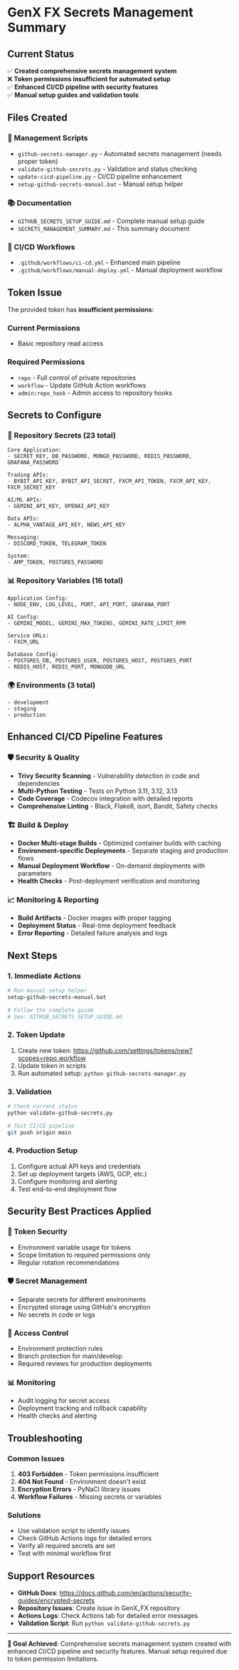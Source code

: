 # GenX FX Secrets Management Summary

## Current Status

✅ **Created comprehensive secrets management system**  
❌ **Token permissions insufficient for automated setup**  
✅ **Enhanced CI/CD pipeline with security features**  
✅ **Manual setup guides and validation tools**  

## Files Created

### 🔧 Management Scripts
- `github-secrets-manager.py` - Automated secrets management (needs proper token)
- `validate-github-secrets.py` - Validation and status checking
- `update-cicd-pipeline.py` - CI/CD pipeline enhancement
- `setup-github-secrets-manual.bat` - Manual setup helper

### 📚 Documentation
- `GITHUB_SECRETS_SETUP_GUIDE.md` - Complete manual setup guide
- `SECRETS_MANAGEMENT_SUMMARY.md` - This summary document

### 🚀 CI/CD Workflows
- `.github/workflows/ci-cd.yml` - Enhanced main pipeline
- `.github/workflows/manual-deploy.yml` - Manual deployment workflow

## Token Issue

The provided token has **insufficient permissions**:

### Current Permissions
- Basic repository read access

### Required Permissions
- `repo` - Full control of private repositories
- `workflow` - Update GitHub Action workflows
- `admin:repo_hook` - Admin access to repository hooks

## Secrets to Configure

### 🔑 Repository Secrets (23 total)
```
Core Application:
- SECRET_KEY, DB_PASSWORD, MONGO_PASSWORD, REDIS_PASSWORD, GRAFANA_PASSWORD

Trading APIs:
- BYBIT_API_KEY, BYBIT_API_SECRET, FXCM_API_TOKEN, FXCM_API_KEY, FXCM_SECRET_KEY

AI/ML APIs:
- GEMINI_API_KEY, OPENAI_API_KEY

Data APIs:
- ALPHA_VANTAGE_API_KEY, NEWS_API_KEY

Messaging:
- DISCORD_TOKEN, TELEGRAM_TOKEN

System:
- AMP_TOKEN, POSTGRES_PASSWORD
```

### 📊 Repository Variables (16 total)
```
Application Config:
- NODE_ENV, LOG_LEVEL, PORT, API_PORT, GRAFANA_PORT

AI Config:
- GEMINI_MODEL, GEMINI_MAX_TOKENS, GEMINI_RATE_LIMIT_RPM

Service URLs:
- FXCM_URL

Database Config:
- POSTGRES_DB, POSTGRES_USER, POSTGRES_HOST, POSTGRES_PORT
- REDIS_HOST, REDIS_PORT, MONGODB_URL
```

### 🌍 Environments (3 total)
```
- development
- staging  
- production
```

## Enhanced CI/CD Pipeline Features

### 🛡️ Security & Quality
- **Trivy Security Scanning** - Vulnerability detection in code and dependencies
- **Multi-Python Testing** - Tests on Python 3.11, 3.12, 3.13
- **Code Coverage** - Codecov integration with detailed reports
- **Comprehensive Linting** - Black, Flake8, isort, Bandit, Safety checks

### 🏗️ Build & Deploy
- **Docker Multi-stage Builds** - Optimized container builds with caching
- **Environment-specific Deployments** - Separate staging and production flows
- **Manual Deployment Workflow** - On-demand deployments with parameters
- **Health Checks** - Post-deployment verification and monitoring

### 📈 Monitoring & Reporting
- **Build Artifacts** - Docker images with proper tagging
- **Deployment Status** - Real-time deployment feedback
- **Error Reporting** - Detailed failure analysis and logs

## Next Steps

### 1. Immediate Actions
```bash
# Run manual setup helper
setup-github-secrets-manual.bat

# Follow the complete guide
# See: GITHUB_SECRETS_SETUP_GUIDE.md
```

### 2. Token Update
1. Create new token: https://github.com/settings/tokens/new?scopes=repo,workflow
2. Update token in scripts
3. Run automated setup: `python github-secrets-manager.py`

### 3. Validation
```bash
# Check current status
python validate-github-secrets.py

# Test CI/CD pipeline
git push origin main
```

### 4. Production Setup
1. Configure actual API keys and credentials
2. Set up deployment targets (AWS, GCP, etc.)
3. Configure monitoring and alerting
4. Test end-to-end deployment flow

## Security Best Practices Applied

### 🔐 Token Security
- Environment variable usage for tokens
- Scope limitation to required permissions only
- Regular rotation recommendations

### 🛡️ Secret Management
- Separate secrets for different environments
- Encrypted storage using GitHub's encryption
- No secrets in code or logs

### 🚨 Access Control
- Environment protection rules
- Branch protection for main/develop
- Required reviews for production deployments

### 📊 Monitoring
- Audit logging for secret access
- Deployment tracking and rollback capability
- Health checks and alerting

## Troubleshooting

### Common Issues
1. **403 Forbidden** - Token permissions insufficient
2. **404 Not Found** - Environment doesn't exist
3. **Encryption Errors** - PyNaCl library issues
4. **Workflow Failures** - Missing secrets or variables

### Solutions
- Use validation script to identify issues
- Check GitHub Actions logs for detailed errors
- Verify all required secrets are set
- Test with minimal workflow first

## Support Resources

- **GitHub Docs**: https://docs.github.com/en/actions/security-guides/encrypted-secrets
- **Repository Issues**: Create issue in GenX_FX repository
- **Actions Logs**: Check Actions tab for detailed error messages
- **Validation Script**: Run `python validate-github-secrets.py`

---

**🎯 Goal Achieved**: Comprehensive secrets management system created with enhanced CI/CD pipeline and security features. Manual setup required due to token permission limitations.